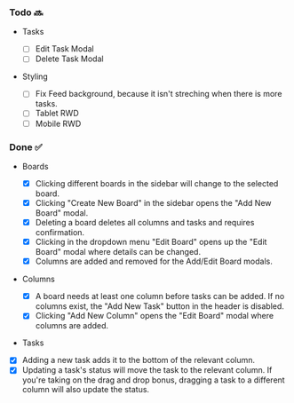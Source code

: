 ### Todo 🔜

- Tasks

  - [ ] Edit Task Modal
  - [ ] Delete Task Modal

- Styling

  - [ ] Fix Feed background, because it isn't streching when there is more tasks.
  - [ ] Tablet RWD
  - [ ] Mobile RWD

### Done ✅

- Boards

  - [x] Clicking different boards in the sidebar will change to the selected board.
  - [x] Clicking "Create New Board" in the sidebar opens the "Add New Board" modal.
  - [x] Deleting a board deletes all columns and tasks and requires confirmation.
  - [x] Clicking in the dropdown menu "Edit Board" opens up the "Edit Board" modal where details can be changed.
  - [x] Columns are added and removed for the Add/Edit Board modals.

- Columns

  - [x] A board needs at least one column before tasks can be added. If no columns exist, the "Add New Task" button in the header is disabled.
  - [x] Clicking "Add New Column" opens the "Edit Board" modal where columns are added.

- Tasks

- [x] Adding a new task adds it to the bottom of the relevant column.
- [x] Updating a task's status will move the task to the relevant column. If you're taking on the drag and drop bonus, dragging a task to a different column will also update the status.
